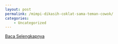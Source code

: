 ```yaml
---
layout: post
permalink: /mimpi-dikasih-coklat-sama-teman-cowok/
categories:
    - Uncategorized
---
```


[Baca Selengkapnya](/01)